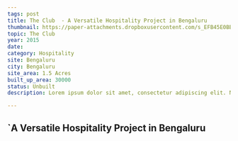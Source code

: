 ```yaml
---
tags: post
title: The Club  - A Versatile Hospitality Project in Bengaluru
thumbnail: https://paper-attachments.dropboxusercontent.com/s_EFB45E0BB8A4B8D10EB2972643207C7300B96502BA1B3DFE5D8D2EC6A8C90FD6_1729263703396_1314GUNJUR+CLUB-PR-VIEWS-020_1.jpg
topic: The Club
year: 2015
date:
category: Hospitality
site: Bengaluru
city: Bengaluru
site_area: 1.5 Acres
built_up_area: 30000
status: Unbuilt
description: Lorem ipsum dolor sit amet, consectetur adipiscing elit. Nullam ultricies interdum tortor, sit amet gravida ipsum fermentum ut. Aenean sagittis metus justo, at vestibulum elit malesuada a. Suspendisse dictum, sapien eu tincidunt convallis, elit urna rhoncus leo, ac fermentum lorem libero in magna. Integer scelerisque odio et convallis faucibus.

---
```


## `A Versatile Hospitality Project in Bengaluru

